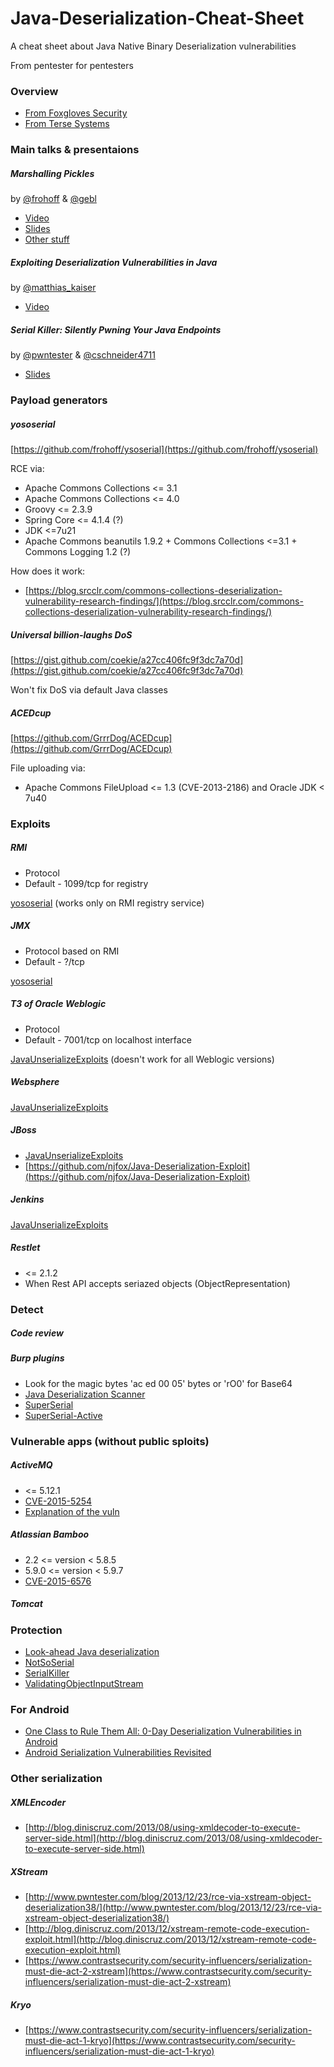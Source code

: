 # Java-Deserialization-Cheat-Sheet
A cheat sheet about Java Native Binary Deserialization vulnerabilities

From pentester for pentesters


### Overview
- [From Foxgloves Security](http://foxglovesecurity.com/2015/11/06/what-do-weblogic-websphere-jboss-jenkins-opennms-and-your-application-have-in-common-this-vulnerability/) 
- [From Terse Systems](https://tersesystems.com/2015/11/08/closing-the-open-door-of-java-object-serialization/)

### Main talks & presentaions 
##### Marshalling Pickles 
by [@frohoff](https://twitter.com/frohoff) & [@gebl](https://twitter.com/gebl)

- [Video](https://www.youtube.com/watch?v=KSA7vUkXGSg) 
- [Slides](http://www.slideshare.net/frohoff1/appseccali-2015-marshalling-pickles)
- [Other stuff](http://frohoff.github.io/appseccali-marshalling-pickles/ )

##### Exploiting Deserialization Vulnerabilities in Java 
by [@matthias_kaiser](https://twitter.com/matthias_kaiser)

- [Video](https://www.youtube.com/watch?v=VviY3O-euVQ)


##### Serial Killer: Silently Pwning Your Java Endpoints
by [@pwntester](http://twitter.com/cschneider4711) & [@cschneider4711](http://twitter.com/pwntester)

- [Slides](https://www.rsaconference.com/writable/presentations/file_upload/asd-f03-serial-killer-silently-pwning-your-java-endpoints.pdf)

### Payload generators 
##### yososerial 
[https://github.com/frohoff/ysoserial](https://github.com/frohoff/ysoserial)

RCE via:

- Apache Commons Collections <= 3.1
- Apache Commons Collections <= 4.0
- Groovy <= 2.3.9
- Spring Core <= 4.1.4 (?)
- JDK <=7u21
- Apache Commons beanutils 1.9.2 + Commons Collections <=3.1 + Commons Logging 1.2 (?)

How does it work:
- [https://blog.srcclr.com/commons-collections-deserialization-vulnerability-research-findings/](https://blog.srcclr.com/commons-collections-deserialization-vulnerability-research-findings/)

##### Universal billion-laughs DoS 
[https://gist.github.com/coekie/a27cc406fc9f3dc7a70d](https://gist.github.com/coekie/a27cc406fc9f3dc7a70d)

Won't fix DoS via default Java classes

##### ACEDcup 
[https://github.com/GrrrDog/ACEDcup](https://github.com/GrrrDog/ACEDcup)

File uploading via:
- Apache Commons FileUpload <= 1.3 (CVE-2013-2186) and Oracle JDK < 7u40 

### Exploits 

##### RMI 
- Protocol
- Default - 1099/tcp for registry

[yososerial](#yososerial) (works only on RMI registry service)

##### JMX 
- Protocol based on RMI
- Default - ?/tcp

[yososerial](#yososerial)

##### T3 of Oracle Weblogic
- Protocol
- Default - 7001/tcp on localhost interface

[JavaUnserializeExploits](https://github.com/foxglovesec/JavaUnserializeExploits) (doesn't work for all Weblogic versions)

##### Websphere 
[JavaUnserializeExploits](https://github.com/foxglovesec/JavaUnserializeExploits)

##### JBoss 
- [JavaUnserializeExploits](https://github.com/foxglovesec/JavaUnserializeExploits)
- [https://github.com/njfox/Java-Deserialization-Exploit](https://github.com/njfox/Java-Deserialization-Exploit)

##### Jenkins 
[JavaUnserializeExploits](https://github.com/foxglovesec/JavaUnserializeExploits)

##### Restlet  
- <= 2.1.2
- When Rest API accepts seriazed objects (ObjectRepresentation)

### Detect 

##### Code review 

##### Burp plugins 
- Look for the magic bytes 'ac ed 00 05' bytes  or 'rO0' for Base64
- [Java Deserialization Scanner ](https://github.com/federicodotta/Java-Deserialization-Scanner)
- [SuperSerial](https://github.com/DirectDefense/SuperSerial)
- [SuperSerial-Active](https://github.com/DirectDefense/SuperSerial-Active)

### Vulnerable apps (without public sploits)  
##### ActiveMQ
- <= 5.12.1
- [CVE-2015-5254](http://activemq.apache.org/security-advisories.data/CVE-2015-5254-announcement.txthttp://activemq.apache.org/security-advisories.data/CVE-2015-5254-announcement.txt)
- [Explanation of the vuln](https://srcclr.com/security/deserialization-untrusted-data/java/s-1893)

##### Atlassian Bamboo
- 2.2 <= version < 5.8.5
- 5.9.0 <= version < 5.9.7
- [CVE-2015-6576](https://confluence.atlassian.com/x/Hw7RLg)

##### Tomcat

### Protection 
- [Look-ahead Java deserialization](http://www.ibm.com/developerworks/library/se-lookahead/ )
- [NotSoSerial](https://github.com/kantega/notsoserial)
- [SerialKiller](https://github.com/ikkisoft/SerialKiller)
- [ValidatingObjectInputStream](https://issues.apache.org/jira/browse/IO-487)

### For Android 
- [One Class to Rule Them All: 0-Day Deserialization Vulnerabilities in Android](https://www.usenix.org/conference/woot15/workshop-program/presentation/peles)
- [Android Serialization Vulnerabilities Revisited](https://www.rsaconference.com/events/us16/agenda/sessions/2455/android-serialization-vulnerabilities-revisited)

### Other serialization 
##### XMLEncoder 
- [http://blog.diniscruz.com/2013/08/using-xmldecoder-to-execute-server-side.html](http://blog.diniscruz.com/2013/08/using-xmldecoder-to-execute-server-side.html)

##### XStream 
- [http://www.pwntester.com/blog/2013/12/23/rce-via-xstream-object-deserialization38/](http://www.pwntester.com/blog/2013/12/23/rce-via-xstream-object-deserialization38/)
- [http://blog.diniscruz.com/2013/12/xstream-remote-code-execution-exploit.html](http://blog.diniscruz.com/2013/12/xstream-remote-code-execution-exploit.html)
- [https://www.contrastsecurity.com/security-influencers/serialization-must-die-act-2-xstream](https://www.contrastsecurity.com/security-influencers/serialization-must-die-act-2-xstream)

##### Kryo
- [https://www.contrastsecurity.com/security-influencers/serialization-must-die-act-1-kryo](https://www.contrastsecurity.com/security-influencers/serialization-must-die-act-1-kryo)
